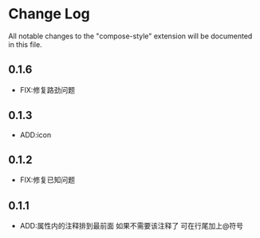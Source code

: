 # Change Log

All notable changes to the "compose-style" extension will be documented in this file.


## 0.1.6
+ FIX:修复路劲问题

## 0.1.3
+ ADD:icon

## 0.1.2
+ FIX:修复已知问题

## 0.1.1
+ ADD:属性内的注释排到最前面  如果不需要该注释了 可在行尾加上@符号